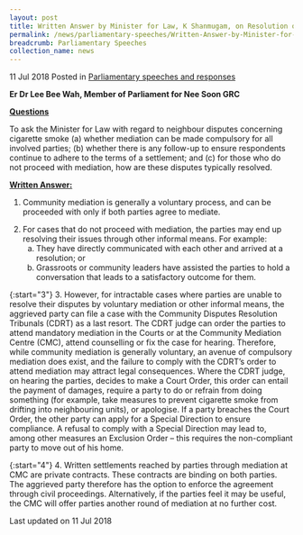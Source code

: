 ```yaml
---
layout: post
title: Written Answer by Minister for Law, K Shanmugam, on Resolution of Neighbour Disputes over Cigarette Smoke
permalink: /news/parliamentary-speeches/Written-Answer-by-Minister-for-Law-K-Shanmugam-on-Resolution-of-Neighbour-Disputes-over-Cigarette-Smoke
breadcrumb: Parliamentary Speeches
collection_name: news
---
```


11 Jul 2018 Posted in [Parliamentary speeches and responses](/news/parliamentary-speeches)

**Er Dr Lee Bee Wah, Member of Parliament for Nee Soon GRC**

**<u>Questions</u>**

To ask the Minister for Law with regard to neighbour disputes concerning cigarette smoke (a) whether mediation can be made compulsory for all involved parties; (b) whether there is any follow-up to ensure respondents continue to adhere to the terms of a settlement; and (c) for those who do not proceed with mediation, how are these disputes typically resolved.

**<u>Written Answer:</u>**

1. Community mediation is generally a voluntary process, and can be proceeded with only if both parties agree to mediate.

<ol start="2">
<li> For cases that do not proceed with mediation, the parties may end up resolving their issues through other informal means. For example:

<ol style="list-style-type: lower-alpha">
<li> They have directly communicated with each other and arrived at a resolution; or </li>
<li>Grassroots or community leaders have assisted the parties to hold a conversation that leads to a satisfactory outcome for them. </li>
</ol>

</li>
</ol>

{:start="3"}
3. However, for intractable cases where parties are unable to resolve their disputes by voluntary mediation or other informal means, the aggrieved party can file a case with the Community Disputes Resolution Tribunals (CDRT) as a last resort. The CDRT judge can order the parties to attend mandatory mediation in the Courts or at the Community Mediation Centre (CMC), attend counselling or fix the case for hearing. Therefore, while community mediation is generally voluntary, an avenue of compulsory mediation does exist, and the failure to comply with the CDRT’s order to attend mediation may attract legal consequences. Where the CDRT judge, on hearing the parties, decides to make a Court Order, this order can entail the payment of damages, require a party to do or refrain from doing something (for example, take measures to prevent cigarette smoke from drifting into neighbouring units), or apologise. If a party breaches the Court Order, the other party can apply for a Special Direction to ensure compliance. A refusal to comply with a Special Direction may lead to, among other measures an Exclusion Order – this requires the non-compliant party to move out of his home.

{:start="4"}
4. Written settlements reached by parties through mediation at CMC are private contracts. These contracts are binding on both parties. The aggrieved party therefore has the option to enforce the agreement through civil proceedings. Alternatively, if the parties feel it may be useful, the CMC will offer parties another round of mediation at no further cost.

<p class="right-side-updated">Last updated on 11 Jul 2018</p> 
